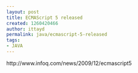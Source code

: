 ```yaml
---
layout: post
title: ECMAScript 5 released
created: 1260420466
author: ittayd
permalink: java/ecmascript-5-released
tags:
- JAVA
---
```

<p>http://www.infoq.com/news/2009/12/ecmascript5</p>
<p>&nbsp;</p>
<p>&nbsp;</p>

